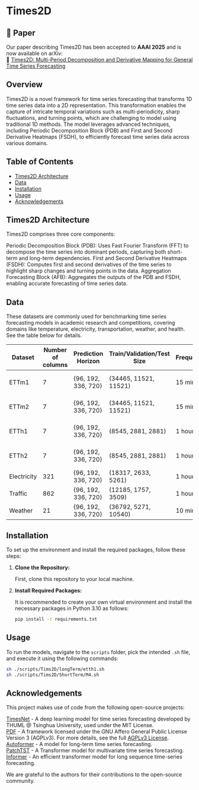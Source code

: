 # Times2D
## 📄 Paper

Our paper describing Times2D has been accepted to **AAAI 2025** and is now available on arXiv:  
🔗 [Times2D: Multi-Period Decomposition and Derivative Mapping for General Time Series Forecasting](https://arxiv.org/abs/2504.00118)

## Overview

Times2D is a novel framework for time series forecasting that transforms 1D time series data into a 2D representation. This transformation enables the capture of intricate temporal variations such as multi-periodicity, sharp fluctuations, and turning points, which are challenging to model using traditional 1D methods. The model leverages advanced techniques, including Periodic Decomposition Block (PDB) and First and Second Derivative Heatmaps (FSDH), to efficiently forecast time series data across various domains.

## Table of Contents
- [Times2D Architecture](#Times2D-Architecture)
- [Data](#data)
- [Installation](#installation)
- [Usage](#usage)
- [Acknowledgements](#acknowledgements)


## Times2D Architecture
Times2D comprises three core components:

Periodic Decomposition Block (PDB): Uses Fast Fourier Transform (FFT) to decompose the time series into dominant periods, capturing both short-term and long-term dependencies.
First and Second Derivative Heatmaps (FSDH): Computes first and second derivatives of the time series to highlight sharp changes and turning points in the data.
Aggregation Forecasting Block (AFB): Aggregates the outputs of the PDB and FSDH, enabling accurate forecasting of time series data.
## Data
These datasets are commonly used for benchmarking time series forecasting models in academic research and competitions, covering domains like temperature, electricity, transportation, weather, and health. See the table below for details.

| Dataset      | Number of columns | Prediction Horizon  | Train/Validation/Test Size | Frequency | Domain       |
|--------------|-------------------|---------------------|----------------------------|-----------|--------------|
| ETTm1        | 7                 | {96, 192, 336, 720} | (34465, 11521, 11521)      | 15 min    | Electricity Transformer Temperature  |
| ETTm2        | 7                 | {96, 192, 336, 720} | (34465, 11521, 11521)      | 15 min    | Electricity Transformer Temperature  |
| ETTh1        | 7                 | {96, 192, 336, 720} | (8545, 2881, 2881)         | 1 hour    | Electricity Transformer Temperature  |
| ETTh2        | 7                 | {96, 192, 336, 720} | (8545, 2881, 2881)         | 1 hour    | Electricity Transformer Temperature  |
| Electricity  | 321               | {96, 192, 336, 720} | (18317, 2633, 5261)        | 1 hour    | Electricity Load Demand  |
| Traffic      | 862               | {96, 192, 336, 720} | (12185, 1757, 3509)        | 1 hour    | Transportation|
| Weather      | 21                | {96, 192, 336, 720} | (36792, 5271, 10540)       | 10 min    | Weather      |


## Installation

To set up the environment and install the required packages, follow these steps:

1. **Clone the Repository:**

   First, clone this repository to your local machine.

2. **Install Required Packages:**

   It is recommended to create your own virtual environment and install the necessary packages in Python 3.10 as follows:

   ```bash
   pip install -r requirements.txt
   ```

## Usage

To run the models, navigate to the `scripts` folder, pick the intended `.sh` file, and execute it using the following commands:

```bash
sh ./scripts/Tims2D/longTerm/etth1.sh
sh ./scripts/Tims2D/ShortTerm/M4.sh
```

## Acknowledgements

This project makes use of code from the following open-source projects:

[TimesNet](https://github.com/thuml/Time-Series-Library) - A deep learning model for time series forecasting developed by THUML @ Tsinghua University, used under the MIT License.  
[PDF](https://github.com/Hank0626/PDF) - A framework licensed under the GNU Affero General Public License Version 3 (AGPLv3). For more details, see the full [AGPLv3 License](https://www.gnu.org/licenses/agpl-3.0.html).  
[Autoformer](https://github.com/thuml/Autoformer) - A model for long-term time series forecasting.  
[PatchTST](https://github.com/yuqinie98/PatchTST) - A Transformer model for multivariate time series forecasting.  
[Informer](https://github.com/zhouhaoyi/Informer2020) - An efficient transformer model for long sequence time-series forecasting.

We are grateful to the authors for their contributions to the open-source community.


